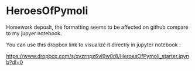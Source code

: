 # HeroesOfPymoli

Homework deposit, the formatting seems to be affected on github compare to my jupyer notebook. 

You can use this dropbox link to visualize it directly in jupyter notebook :

https://www.dropbox.com/s/xvzrnpz6vl9w0r8/HeroesOfPymoli_starter.ipynb?dl=0
